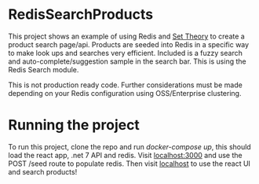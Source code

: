 # RedisSearchProducts

This project shows an example of using Redis and [Set Theory](https://plato.stanford.edu/entries/set-theory/#:~:text=Set%20theory%20is%20the%20mathematical,whose%20members%20are%20also%20sets.) to create a product search page/api. Products are seeded into Redis in a specific way to make look ups and searches very efficient. Included is a fuzzy search and auto-complete/suggestion sample in the search bar. This is using the Redis Search module.

This is not production ready code. Further considerations must be made depending on your Redis configuration using OSS/Enterprise clustering.

# Running the project

To run this project, clone the repo and run _docker-compose up_, this should load the react app, .net 7 API and redis. Visit [localhost:3000](http://localhost:3000/swagger) and use the POST /seed route to populate redis. Then visit [localhost](http://localhost) to use the react UI and search products!
